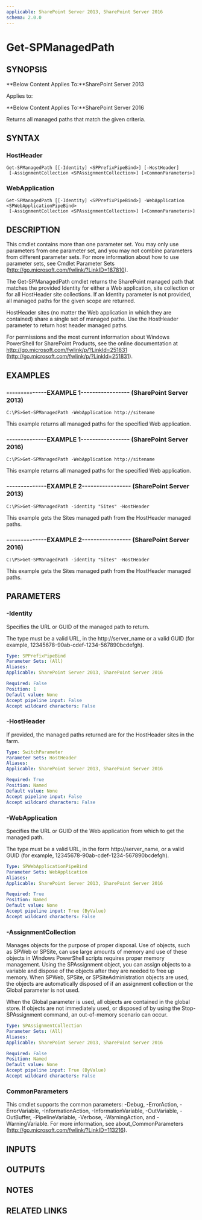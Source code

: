 ```yaml
---
applicable: SharePoint Server 2013, SharePoint Server 2016
schema: 2.0.0
---
```


# Get-SPManagedPath

## SYNOPSIS
**Below Content Applies To:**SharePoint Server 2013

Applies to:

**Below Content Applies To:**SharePoint Server 2016

Returns all managed paths that match the given criteria.



## SYNTAX

### HostHeader
```
Get-SPManagedPath [[-Identity] <SPPrefixPipeBind>] [-HostHeader]
 [-AssignmentCollection <SPAssignmentCollection>] [<CommonParameters>]
```

### WebApplication
```
Get-SPManagedPath [[-Identity] <SPPrefixPipeBind>] -WebApplication <SPWebApplicationPipeBind>
 [-AssignmentCollection <SPAssignmentCollection>] [<CommonParameters>]
```

## DESCRIPTION
This cmdlet contains more than one parameter set.
You may only use parameters from one parameter set, and you may not combine parameters from different parameter sets.
For more information about how to use parameter sets, see Cmdlet Parameter Sets (http://go.microsoft.com/fwlink/?LinkID=187810).

The Get-SPManagedPath cmdlet returns the SharePoint managed path that matches the provided Identity for either a Web application, site collection or for all HostHeader site collections. 
If an Identity parameter is not provided, all managed paths for the given scope are returned.

HostHeader sites (no matter the Web application in which they are contained) share a single set of managed paths.
Use the HostHeader parameter to return host header managed paths.

For permissions and the most current information about Windows PowerShell for SharePoint Products, see the online documentation at http://go.microsoft.com/fwlink/p/?LinkId=251831 (http://go.microsoft.com/fwlink/p/?LinkId=251831).

## EXAMPLES

### --------------EXAMPLE 1----------------- (SharePoint Server 2013)
```
C:\PS>Get-SPManagedPath -WebApplication http://sitename
```

This example returns all managed paths for the specified Web application.

### --------------EXAMPLE 1----------------- (SharePoint Server 2016)
```
C:\PS>Get-SPManagedPath -WebApplication http://sitename
```

This example returns all managed paths for the specified Web application.

### --------------EXAMPLE 2----------------- (SharePoint Server 2013)
```
C:\PS>Get-SPManagedPath -identity "Sites" -HostHeader
```

This example gets the Sites managed path from the HostHeader managed paths.

### --------------EXAMPLE 2----------------- (SharePoint Server 2016)
```
C:\PS>Get-SPManagedPath -identity "Sites" -HostHeader
```

This example gets the Sites managed path from the HostHeader managed paths.

## PARAMETERS

### -Identity
Specifies the URL or GUID of the managed path to return.

The type must be a valid URL, in the http://server_name or a valid GUID (for example, 12345678-90ab-cdef-1234-567890bcdefgh).

```yaml
Type: SPPrefixPipeBind
Parameter Sets: (All)
Aliases: 
Applicable: SharePoint Server 2013, SharePoint Server 2016

Required: False
Position: 1
Default value: None
Accept pipeline input: False
Accept wildcard characters: False
```

### -HostHeader
If provided, the managed paths returned are for the HostHeader sites in the farm.

```yaml
Type: SwitchParameter
Parameter Sets: HostHeader
Aliases: 
Applicable: SharePoint Server 2013, SharePoint Server 2016

Required: True
Position: Named
Default value: None
Accept pipeline input: False
Accept wildcard characters: False
```

### -WebApplication
Specifies the URL or GUID of the Web application from which to get the managed path.

The type must be a valid URL, in the form http://server_name, or a valid GUID (for example, 12345678-90ab-cdef-1234-567890bcdefgh).

```yaml
Type: SPWebApplicationPipeBind
Parameter Sets: WebApplication
Aliases: 
Applicable: SharePoint Server 2013, SharePoint Server 2016

Required: True
Position: Named
Default value: None
Accept pipeline input: True (ByValue)
Accept wildcard characters: False
```

### -AssignmentCollection
Manages objects for the purpose of proper disposal.
Use of objects, such as SPWeb or SPSite, can use large amounts of memory and use of these objects in Windows PowerShell scripts requires proper memory management.
Using the SPAssignment object, you can assign objects to a variable and dispose of the objects after they are needed to free up memory.
When SPWeb, SPSite, or SPSiteAdministration objects are used, the objects are automatically disposed of if an assignment collection or the Global parameter is not used.

When the Global parameter is used, all objects are contained in the global store.
If objects are not immediately used, or disposed of by using the Stop-SPAssignment command, an out-of-memory scenario can occur.

```yaml
Type: SPAssignmentCollection
Parameter Sets: (All)
Aliases: 
Applicable: SharePoint Server 2013, SharePoint Server 2016

Required: False
Position: Named
Default value: None
Accept pipeline input: True (ByValue)
Accept wildcard characters: False
```

### CommonParameters
This cmdlet supports the common parameters: -Debug, -ErrorAction, -ErrorVariable, -InformationAction, -InformationVariable, -OutVariable, -OutBuffer, -PipelineVariable, -Verbose, -WarningAction, and -WarningVariable. For more information, see about_CommonParameters (http://go.microsoft.com/fwlink/?LinkID=113216).

## INPUTS

## OUTPUTS

## NOTES

## RELATED LINKS


